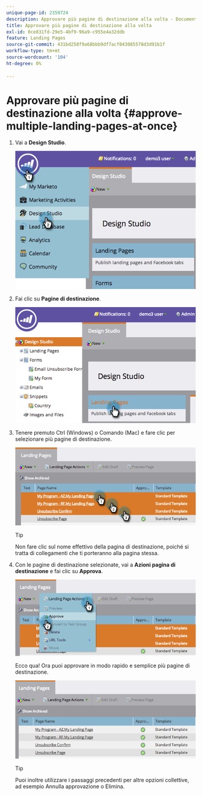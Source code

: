 ```yaml
---
unique-page-id: 2359724
description: Approvare più pagine di destinazione alla volta - Documentazione di Marketo - Documentazione del prodotto
title: Approvare più pagine di destinazione alla volta
exl-id: 0ce831fd-29e5-4bf9-96a9-c955e4a32ddb
feature: Landing Pages
source-git-commit: 431bd258f9a68bbb9df7acf043085578d3d91b1f
workflow-type: tm+mt
source-wordcount: '104'
ht-degree: 0%

---
```


# Approvare più pagine di destinazione alla volta {#approve-multiple-landing-pages-at-once}

1. Vai a **Design Studio**.

   ![](assets/image2014-9-17-11-3a35-3a5.png)

1. Fai clic su **Pagine di destinazione**.

   ![](assets/image2014-9-17-11-3a35-3a11.png)

1. Tenere premuto Ctrl (Windows) o Comando (Mac) e fare clic per selezionare più pagine di destinazione.

   ![](assets/image2014-9-17-11-3a35-3a19.png)

   >[!TIP]
   >
   >Non fare clic sul nome effettivo della pagina di destinazione, poiché si tratta di collegamenti che ti porteranno alla pagina stessa.

1. Con le pagine di destinazione selezionate, vai a **Azioni pagina di destinazione** e fai clic su **Approva**.

   ![](assets/image2014-9-17-11-3a35-3a27.png)

   Ecco qua! Ora puoi approvare in modo rapido e semplice più pagine di destinazione.

   ![](assets/image2014-9-17-11-3a35-3a36.png)

   >[!TIP]
   >
   >Puoi inoltre utilizzare i passaggi precedenti per altre opzioni collettive, ad esempio Annulla approvazione o Elimina.
